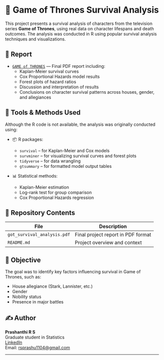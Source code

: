 # 🐉 Game of Thrones Survival Analysis

This project presents a survival analysis of characters from the television series **Game of Thrones**, using real data on character lifespans and death outcomes. The analysis was conducted in R using popular survival analysis techniques and visualizations.

## 📄 Report

- [`GAME of THRONES`](./GAME_of_THRONES.pdf) — Final PDF report including:
  - Kaplan-Meier survival curves
  - Cox Proportional Hazards model results
  - Forest plots of hazard ratios
  - Discussion and interpretation of results
  - Conclusions on character survival patterns across houses, gender, and allegiances

## 🧰 Tools & Methods Used

Although the R code is not available, the analysis was originally conducted using:

- 📦 R packages:
  - `survival` – for Kaplan-Meier and Cox models
  - `survminer` – for visualizing survival curves and forest plots
  - `tidyverse` – for data wrangling
  - `gtsummary` – for formatted model output tables

- 📊 Statistical methods:
  - Kaplan-Meier estimation
  - Log-rank test for group comparison
  - Cox Proportional Hazards regression

## 📁 Repository Contents

| File | Description |
|------|-------------|
| `got_survival_analysis.pdf` | Final project report in PDF format |
| `README.md` | Project overview and context |

## 🎯 Objective

The goal was to identify key factors influencing survival in Game of Thrones, such as:
- House allegiance (Stark, Lannister, etc.)
- Gender
- Nobility status
- Presence in major battles

## ✍️ Author

**Prashanthi R S**  
Graduate student in Statistics  
[LinkedIn](https://www.linkedin.com/in/prashanthirs)  
Email: rsprashu1104@gmail.com

---

